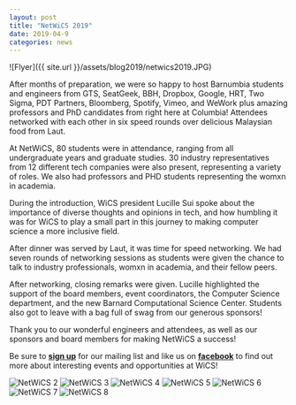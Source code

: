 ```yaml
---
layout: post
title: "NetWiCS 2019"
date: 2019-04-9
categories: news
---
```


![Flyer]({{ site.url }}/assets/blog2019/netwics2019.JPG)

After months of preparation, we were so happy to host Barnumbia students and engineers from GTS, SeatGeek, BBH, Dropbox, Google, HRT, Two Sigma, PDT Partners, Bloomberg, Spotify, Vimeo, and WeWork plus amazing professors and PhD candidates from right here at Columbia! Attendees networked with each other in six speed rounds over delicious Malaysian food from Laut.

At NetWiCS, 80 students were in attendance, ranging from all undergraduate years and graduate studies. 30 industry representatives from 12 different tech companies were also present, representing a variety of roles. We also had professors and PHD students representing the womxn in academia.

During the introduction, WiCS president Lucille Sui spoke about the importance of diverse thoughts and opinions in tech, and how humbling it was for WiCS to play a small part in this journey to making computer science a more inclusive field.

After dinner was served by Laut, it was time for speed networking. We had seven rounds of networking sessions as students were given the chance to talk to industry professionals, womxn in academia, and their fellow peers.

After networking, closing remarks were given. Lucille highlighted the support of the board members, event coordinators, the Computer Science department, and the new Barnard Computational Science Center. Students also got to leave with a bag full of swag from our generous sponsors!

Thank you to our wonderful engineers and attendees, as well as our sponsors and board members for making NetWiCS a success!

Be sure to [**sign up**][mailinglist] for our mailing list and like us on [**facebook**][facebook] to find out more about interesting events and opportunities at WiCS! 

[mailinglist]: http://columbia.us9.list-manage.com/subscribe?u=4c6a1c710f8ab9cce10272368&id=593b5faa43
[facebook]:https://www.facebook.com/CUWICS

![NetWiCS 2](/assets/blog2019/netwics2.JPG)
![NetWiCS 3](/assets/blog2019/netwics3.JPG)
![NetWiCS 4](/assets/blog2019/netwics4.JPG)
![NetWiCS 5](/assets/blog2019/netwics5.JPG)
![NetWiCS 6](/assets/blog2019/netwics6.JPG)
![NetWiCS 7](/assets/blog2019/netwics7.JPG)
![NetWiCS 8](/assets/blog2019/netwics8.JPG)
